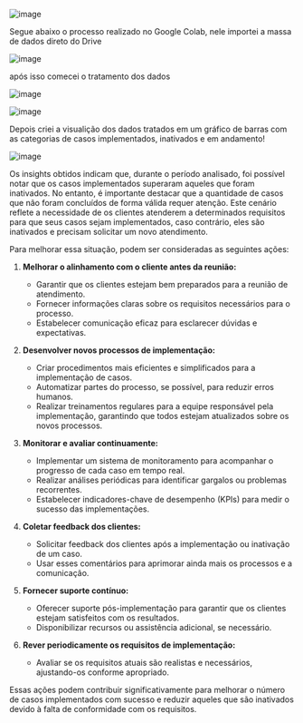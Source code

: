 ![image](https://github.com/Josue185/analisededadosCasosAno/assets/92592495/d3b2ef3f-4e93-4fda-8f35-14647ae90126)

Segue abaixo o processo realizado no Google Colab, nele importei a massa de dados direto do Drive

![image](https://github.com/Josue185/analisededadosCasosAno/assets/92592495/f6b2452c-69b5-4529-b52e-8098af3349d5)

após isso comecei o tratamento dos dados

![image](https://github.com/Josue185/analisededadosCasosAno/assets/92592495/58e104f4-98f5-4030-8f52-5f33ffec69b9)

![image](https://github.com/Josue185/analisededadosCasosAno/assets/92592495/98de7c97-4d31-434a-a353-eb53681bc3c9)

Depois criei a visualição dos dados tratados em um gráfico de barras com as categorias de casos implementados, inativados e em andamento!

![image](https://github.com/Josue185/analisededadosCasosAno/assets/92592495/fa1827e4-055e-49c0-8e01-7a79385822fe)


Os insights obtidos indicam que, durante o período analisado, foi possível notar que os casos implementados superaram aqueles que foram inativados. No entanto, é importante destacar que a quantidade de casos que não foram concluídos de forma válida requer atenção. Este cenário reflete a necessidade de os clientes atenderem a determinados requisitos para que seus casos sejam implementados, caso contrário, eles são inativados e precisam solicitar um novo atendimento.

Para melhorar essa situação, podem ser consideradas as seguintes ações:

1. **Melhorar o alinhamento com o cliente antes da reunião:**
   - Garantir que os clientes estejam bem preparados para a reunião de atendimento.
   - Fornecer informações claras sobre os requisitos necessários para o processo.
   - Estabelecer comunicação eficaz para esclarecer dúvidas e expectativas.

2. **Desenvolver novos processos de implementação:**
   - Criar procedimentos mais eficientes e simplificados para a implementação de casos.
   - Automatizar partes do processo, se possível, para reduzir erros humanos.
   - Realizar treinamentos regulares para a equipe responsável pela implementação, garantindo que todos estejam atualizados sobre os novos processos.

3. **Monitorar e avaliar continuamente:**
   - Implementar um sistema de monitoramento para acompanhar o progresso de cada caso em tempo real.
   - Realizar análises periódicas para identificar gargalos ou problemas recorrentes.
   - Estabelecer indicadores-chave de desempenho (KPIs) para medir o sucesso das implementações.

4. **Coletar feedback dos clientes:**
   - Solicitar feedback dos clientes após a implementação ou inativação de um caso.
   - Usar esses comentários para aprimorar ainda mais os processos e a comunicação.

5. **Fornecer suporte contínuo:**
   - Oferecer suporte pós-implementação para garantir que os clientes estejam satisfeitos com os resultados.
   - Disponibilizar recursos ou assistência adicional, se necessário.

6. **Rever periodicamente os requisitos de implementação:**
   - Avaliar se os requisitos atuais são realistas e necessários, ajustando-os conforme apropriado.

Essas ações podem contribuir significativamente para melhorar o número de casos implementados com sucesso e reduzir aqueles que são inativados devido à falta de conformidade com os requisitos. 
